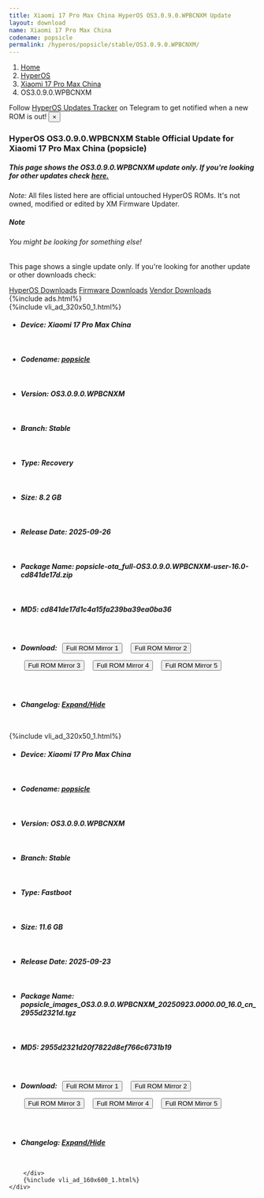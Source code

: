 ```yaml
---
title: Xiaomi 17 Pro Max China HyperOS OS3.0.9.0.WPBCNXM Update
layout: download
name: Xiaomi 17 Pro Max China
codename: popsicle
permalink: /hyperos/popsicle/stable/OS3.0.9.0.WPBCNXM/
---
```

<nav aria-label="breadcrumb">
    <ol class="breadcrumb">
        <li class="breadcrumb-item"><a href="/">Home</a></li>
        <li class="breadcrumb-item"><a href="/hyperos/">HyperOS</a></li>
        <li class="breadcrumb-item"><a href="/hyperos/popsicle/">Xiaomi 17 Pro Max China</a></li>
        <li class="breadcrumb-item active" aria-current="page">OS3.0.9.0.WPBCNXM</li>
    </ol>
</nav>
<div class="alert alert-primary alert-dismissible fade show" role="alert">
    Follow <a href="https://t.me/MIUIUpdatesTracker" class="alert-link">HyperOS Updates Tracker</a> on Telegram to get
    notified when a new ROM is out!
    <button type="button" class="close" data-dismiss="alert" aria-label="Close">
        <span aria-hidden="true">&times;</span>
    </button>
</div>
<div class="col-12 mx-auto">
    <h3 class="title bg-light p-2 rounded">HyperOS OS3.0.9.0.WPBCNXM Stable Official Update for Xiaomi 17 Pro Max China (popsicle)</h3>
    <h5>This page shows the OS3.0.9.0.WPBCNXM update only. If you're looking for other updates check
        <a href="/hyperos/popsicle/">here.</a></h5>
    <p><i>Note: </i>All files listed here are official untouched HyperOS ROMs.
        It's not owned, modified or edited by XM Firmware Updater.</p>
    <div class="card">
        <div class="card-body">
            <h5 class="card-title">Note</h5>
            <h6 class="card-subtitle mb-2 text-muted">You might be looking for something else!</h6>
            <p class="card-text">This page shows a single update only.
                If you're looking for another update or other downloads check:</p>
            <a href="/hyperos/" class="card-link">HyperOS Downloads</a>
            <a href="/firmware/" class="card-link">Firmware Downloads</a>
            <a href="/vendor/" class="card-link">Vendor Downloads</a>
        </div>
    </div>
    {%include ads.html%}
    <div class="row justify-content-center">
        <div class="col-10" id="downloads">
                    <div class="card card-body">
            {%include vli_ad_320x50_1.html%}
            <ul class="list-unstyled">
                <li style="padding-bottom: 10px;">
                    <h5><b>Device: </b>Xiaomi 17 Pro Max China</h5>
                </li>
                <li style="padding-bottom: 10px;">
                    <h5><b>Codename: </b> <a href="/hyperos/popsicle/" target="_blank">popsicle</a> </h5>
                </li>
                <li style="padding-bottom: 10px;">
                    <h5><b>Version: </b>OS3.0.9.0.WPBCNXM</h5>
                </li>
                <li style="padding-bottom: 10px;">
                    <h5><b>Branch: </b>Stable</h5>
                </li>
                <li style="padding-bottom: 10px;">
                    <h5><b>Type: </b>Recovery</h5>
                </li>
                <li style="padding-bottom: 10px;">
                    <h5><b>Size: </b>8.2 GB</h5>
                </li>
                <li style="padding-bottom: 10px;">
                    <h5><b>Release Date: </b>2025-09-26</h5>
                </li>
                <li style="padding-bottom: 10px;">
                    <h5><b>Package Name: </b><span id="filename" class="text-dark">popsicle-ota_full-OS3.0.9.0.WPBCNXM-user-16.0-cd841de17d.zip</span></h5>
                </li>
                <li style="padding-bottom: 10px;">
                    <h5><b>MD5: </b><span id="md5" class="text-muted">cd841de17d1c4a15fa239ba39ea0ba36</span></h5>
                </li>
                <li style="padding-bottom: 10px;">
                    <h5><b>Download: </b> <button type="button" id="download" class="btn btn-primary" style="margin: 7px;" onclick="window.open('https://cdnorg.d.miui.com/OS3.0.9.0.WPBCNXM/popsicle-ota_full-OS3.0.9.0.WPBCNXM-user-16.0-cd841de17d.zip', '_blank');"><i class="fa fa-download"></i> Full ROM Mirror 1</button> <button type="button" id="download" class="btn btn-primary" style="margin: 7px;" onclick="window.open('https://bkt-sgp-miui-ota-update-alisgp.oss-ap-southeast-1.aliyuncs.com/OS3.0.9.0.WPBCNXM/popsicle-ota_full-OS3.0.9.0.WPBCNXM-user-16.0-cd841de17d.zip', '_blank');"><i class="fa fa-download"></i> Full ROM Mirror 2</button> <button type="button" id="download" class="btn btn-primary" style="margin: 7px;" onclick="window.open('https://bn.d.miui.com/OS3.0.9.0.WPBCNXM/popsicle-ota_full-OS3.0.9.0.WPBCNXM-user-16.0-cd841de17d.zip', '_blank');"><i class="fa fa-download"></i> Full ROM Mirror 3</button> <button type="button" id="download" class="btn btn-primary" style="margin: 7px;" onclick="window.open('https://bigota.d.miui.com/OS3.0.9.0.WPBCNXM/popsicle-ota_full-OS3.0.9.0.WPBCNXM-user-16.0-cd841de17d.zip', '_blank');"><i class="fa fa-download"></i> Full ROM Mirror 4</button> <button type="button" id="download" class="btn btn-primary" style="margin: 7px;" onclick="window.open('https://hugeota.d.miui.com/OS3.0.9.0.WPBCNXM/popsicle-ota_full-OS3.0.9.0.WPBCNXM-user-16.0-cd841de17d.zip', '_blank');"><i class="fa fa-download"></i> Full ROM Mirror 5</button></h5>
                </li>
                <li style="padding-bottom: 10px;">
                    <h5><b>Changelog: </b><a href="#popsicle_1_changelog" data-toggle="collapse" role="button"
                            aria-expanded="false" aria-controls="popsicle_1_changelog"> <i class="fa fa-arrow-down"
                                aria-hidden="true"></i> Expand/Hide</a></h5>
                    <div class="collapse" id="popsicle_1_changelog">
                        <p id="changelog_text"></p>
                    </div>
                </li>
            </ul>
        </div>
        <div class="card card-body">
            {%include vli_ad_320x50_1.html%}
            <ul class="list-unstyled">
                <li style="padding-bottom: 10px;">
                    <h5><b>Device: </b>Xiaomi 17 Pro Max China</h5>
                </li>
                <li style="padding-bottom: 10px;">
                    <h5><b>Codename: </b> <a href="/hyperos/popsicle/" target="_blank">popsicle</a> </h5>
                </li>
                <li style="padding-bottom: 10px;">
                    <h5><b>Version: </b>OS3.0.9.0.WPBCNXM</h5>
                </li>
                <li style="padding-bottom: 10px;">
                    <h5><b>Branch: </b>Stable</h5>
                </li>
                <li style="padding-bottom: 10px;">
                    <h5><b>Type: </b>Fastboot</h5>
                </li>
                <li style="padding-bottom: 10px;">
                    <h5><b>Size: </b>11.6 GB</h5>
                </li>
                <li style="padding-bottom: 10px;">
                    <h5><b>Release Date: </b>2025-09-23</h5>
                </li>
                <li style="padding-bottom: 10px;">
                    <h5><b>Package Name: </b><span id="filename" class="text-dark">popsicle_images_OS3.0.9.0.WPBCNXM_20250923.0000.00_16.0_cn_2955d2321d.tgz</span></h5>
                </li>
                <li style="padding-bottom: 10px;">
                    <h5><b>MD5: </b><span id="md5" class="text-muted">2955d2321d20f7822d8ef766c6731b19</span></h5>
                </li>
                <li style="padding-bottom: 10px;">
                    <h5><b>Download: </b> <button type="button" id="download" class="btn btn-primary" style="margin: 7px;" onclick="window.open('https://cdnorg.d.miui.com/OS3.0.9.0.WPBCNXM/popsicle_images_OS3.0.9.0.WPBCNXM_20250923.0000.00_16.0_cn_2955d2321d.tgz', '_blank');"><i class="fa fa-download"></i> Full ROM Mirror 1</button> <button type="button" id="download" class="btn btn-primary" style="margin: 7px;" onclick="window.open('https://bkt-sgp-miui-ota-update-alisgp.oss-ap-southeast-1.aliyuncs.com/OS3.0.9.0.WPBCNXM/popsicle_images_OS3.0.9.0.WPBCNXM_20250923.0000.00_16.0_cn_2955d2321d.tgz', '_blank');"><i class="fa fa-download"></i> Full ROM Mirror 2</button> <button type="button" id="download" class="btn btn-primary" style="margin: 7px;" onclick="window.open('https://bn.d.miui.com/OS3.0.9.0.WPBCNXM/popsicle_images_OS3.0.9.0.WPBCNXM_20250923.0000.00_16.0_cn_2955d2321d.tgz', '_blank');"><i class="fa fa-download"></i> Full ROM Mirror 3</button> <button type="button" id="download" class="btn btn-primary" style="margin: 7px;" onclick="window.open('https://bigota.d.miui.com/OS3.0.9.0.WPBCNXM/popsicle_images_OS3.0.9.0.WPBCNXM_20250923.0000.00_16.0_cn_2955d2321d.tgz', '_blank');"><i class="fa fa-download"></i> Full ROM Mirror 4</button> <button type="button" id="download" class="btn btn-primary" style="margin: 7px;" onclick="window.open('https://hugeota.d.miui.com/OS3.0.9.0.WPBCNXM/popsicle_images_OS3.0.9.0.WPBCNXM_20250923.0000.00_16.0_cn_2955d2321d.tgz', '_blank');"><i class="fa fa-download"></i> Full ROM Mirror 5</button></h5>
                </li>
                <li style="padding-bottom: 10px;">
                    <h5><b>Changelog: </b><a href="#popsicle_2_changelog" data-toggle="collapse" role="button"
                            aria-expanded="false" aria-controls="popsicle_2_changelog"> <i class="fa fa-arrow-down"
                                aria-hidden="true"></i> Expand/Hide</a></h5>
                    <div class="collapse" id="popsicle_2_changelog">
                        <p id="changelog_text"></p>
                    </div>
                </li>
            </ul>
        </div>

        </div>
        {%include vli_ad_160x600_1.html%}
    </div>
</div>
